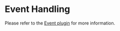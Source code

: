 # Event Handling

Please refer to the [Event plugin](https://www.workerman.net/plugin/64) for more information.